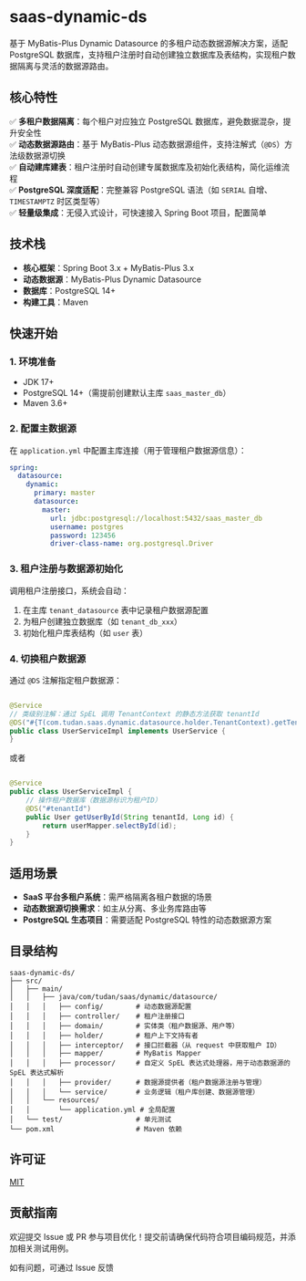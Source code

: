 # saas-dynamic-ds

基于 MyBatis-Plus Dynamic Datasource 的多租户动态数据源解决方案，适配 PostgreSQL
数据库，支持租户注册时自动创建独立数据库及表结构，实现租户数据隔离与灵活的数据源路由。

## 核心特性

✅ **多租户数据隔离**：每个租户对应独立 PostgreSQL 数据库，避免数据混杂，提升安全性  
✅ **动态数据源路由**：基于 MyBatis-Plus 动态数据源组件，支持注解式（`@DS`）方法级数据源切换  
✅ **自动建库建表**：租户注册时自动创建专属数据库及初始化表结构，简化运维流程  
✅ **PostgreSQL 深度适配**：完整兼容 PostgreSQL 语法（如 `SERIAL` 自增、`TIMESTAMPTZ` 时区类型等）  
✅ **轻量级集成**：无侵入式设计，可快速接入 Spring Boot 项目，配置简单

## 技术栈

- **核心框架**：Spring Boot 3.x + MyBatis-Plus 3.x
- **动态数据源**：MyBatis-Plus Dynamic Datasource
- **数据库**：PostgreSQL 14+
- **构建工具**：Maven

## 快速开始

### 1. 环境准备

- JDK 17+
- PostgreSQL 14+（需提前创建默认主库 `saas_master_db`）
- Maven 3.6+

### 2. 配置主数据源

在 `application.yml` 中配置主库连接（用于管理租户数据源信息）：

```yaml
spring:
  datasource:
    dynamic:
      primary: master
      datasource:
        master:
          url: jdbc:postgresql://localhost:5432/saas_master_db
          username: postgres
          password: 123456
          driver-class-name: org.postgresql.Driver
```

### 3. 租户注册与数据源初始化

调用租户注册接口，系统会自动：

1. 在主库 `tenant_datasource` 表中记录租户数据源配置
2. 为租户创建独立数据库（如 `tenant_db_xxx`）
3. 初始化租户库表结构（如 `user` 表）

### 4. 切换租户数据源

通过 `@DS` 注解指定租户数据源：

```java

@Service
// 类级别注解：通过 SpEL 调用 TenantContext 的静态方法获取 tenantId
@DS("#{T(com.tudan.saas.dynamic.datasource.holder.TenantContext).getTenantId()}")
public class UserServiceImpl implements UserService {
}
```

或者

```java

@Service
public class UserServiceImpl {
    // 操作租户数据库（数据源标识为租户ID）
    @DS("#tenantId")
    public User getUserById(String tenantId, Long id) {
        return userMapper.selectById(id);
    }
}
```

## 适用场景

- **SaaS 平台多租户系统**：需严格隔离各租户数据的场景
- **动态数据源切换需求**：如主从分离、多业务库路由等
- **PostgreSQL 生态项目**：需要适配 PostgreSQL 特性的动态数据源方案

## 目录结构

```
saas-dynamic-ds/
├── src/
│   ├── main/
│   │   ├── java/com/tudan/saas/dynamic/datasource/
│   │   │   ├── config/        # 动态数据源配置
│   │   │   ├── controller/    # 租户注册接口
│   │   │   ├── domain/        # 实体类（租户数据源、用户等）
│   │   │   ├── holder/        # 租户上下文持有者
│   │   │   ├── interceptor/   # 接口拦截器（从 request 中获取租户 ID）
│   │   │   ├── mapper/        # MyBatis Mapper
│   │   │   ├── processor/     # 自定义 SpEL 表达式处理器，用于动态数据源的 SpEL 表达式解析
│   │   │   ├── provider/      # 数据源提供者（租户数据源注册与管理）
│   │   │   └── service/       # 业务逻辑（租户库创建、数据源管理）
│   │   └── resources/
│   │       └── application.yml # 全局配置
│   └── test/                  # 单元测试
└── pom.xml                    # Maven 依赖
```

## 许可证

[MIT](LICENSE)

## 贡献指南

欢迎提交 Issue 或 PR 参与项目优化！提交前请确保代码符合项目编码规范，并添加相关测试用例。

如有问题，可通过 Issue 反馈